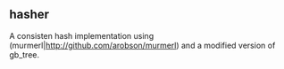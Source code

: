 ## hasher
A consisten hash implementation using (murmerl|http://github.com/arobson/murmerl) and a modified version of gb_tree.

